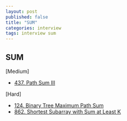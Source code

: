 ```yaml
---
layout: post
published: false
title: "SUM"
categories: interview
tags: interview sum
---
```


## SUM

[Medium]
- [437. Path Sum III](https://leetcode.com/problems/path-sum-iii/)

[Hard]
- [124. Binary Tree Maximum Path Sum](https://leetcode.com/problems/binary-tree-maximum-path-sum/)
- [862. Shortest Subarray with Sum at Least K](https://leetcode.com/problems/shortest-subarray-with-sum-at-least-k/)